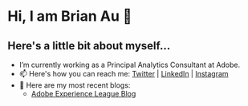 # Hi, I am Brian Au 👋

## Here's a little bit about myself...


- I’m currently working as a Principal Analytics Consultant at Adobe.
- 📫 Here's how you can reach me: [Twitter](https://twitter.com/brianau) | [LinkedIn](https://www.linkedin.com/in/brianau/) | [Instagram](https://www.instagram.com/brianau/?hl=en)
- 📝 Here are my most recent blogs:
   - [Adobe Experience League Blog](https://experienceleaguecommunities.adobe.com/t5/user/viewprofilepage/user-id/2641310/contributions/blogs)


